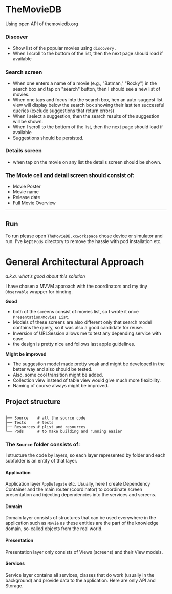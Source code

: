 # TheMovieDB

Using open API of themoviedb.org

### Discover
 - Show list of the popular movies using `discovery.`
 - When I scroll to the bottom of the list, then the next page should load if available

### Search screen
- When one enters a name of a movie (e.g., "Batman," "Rocky") in the search box and tap on "search" button, then I should see a new list of movies.
- When one taps and focus into the search box, hen an auto-suggest list view will display below the search box showing their last ten successful queries (exclude suggestions that return errors)
 - When I select a suggestion, then the search results of the suggestion will be shown.
- When I scroll to the bottom of the list, then the next page should load if available
- Suggestions should be persisted.

### Details screen
- when tap on the movie on any list the details screen should be shown.

### The Movie cell and detail screen should consist of:
- Movie Poster
- Movie name
- Release date
- Full Movie Overview
___

## Run
To run please open `TheMovieDB.xcworkspace` chose device or simulator and run.
I've kept `Pods` directory to remove the hassle with pod installation etc.


# General Architectural Approach
_a.k.a. what's good about this solution_

I have chosen a MVVM approach with the coordinators and my tiny `Observable` wrapper for binding.

**Good**
- both of the screens consist of movies list, so I wrote it once `Presentation/Movies List`.
- Models of these screens are also different only that search model contains the query, so it was also a good candidate for reuse.
- Inversion of URLSession allows me to test any depending service with ease.
- the design is pretty nice and follows last apple guidelines.

**Might be improved**
- The suggestion model made pretty weak and might be developed in the better way and also should be tested.
- Also, some cool transition might be added.
- Collection view instead of table view would give much more flexibility.
- Naming of course always might be improved.

## Project  structure

```

├── Source    # all the source code
├── Tests     # tests
├── Resources # plist and resources
└── Pods      # to make building and running easier
```

### The `Source` folder consists of:

I structure the code by layers, so each layer represented by folder and each subfolder is an entity of that layer.


#### Application
  Application layer `AppDelegate` etc.  Usually, here I create Dependency Container and the main router (coordinator) to coordinate screen presentation and injecting dependencies into the services and screens.

#### Domain

Domain layer consists of structures that can be used everywhere in the application such as `Movie` as these entities are the part of the knowledge domain, so-called objects from the real world.

#### Presentation

Presentation layer only consists of Views (screens) and their View models.

#### Services
Service layer contains all services, classes that do work (usually in the background) and provide data to the application. Here are only API and Storage.
